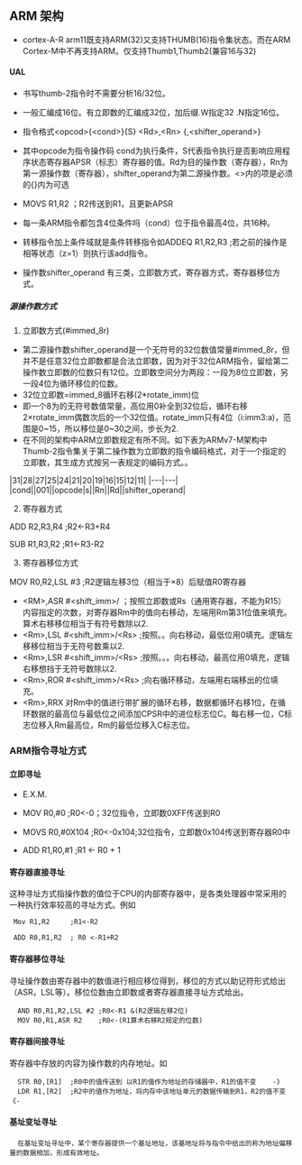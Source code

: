 ## ARM 架构
- cortex-A-R arm11既支持ARM(32)又支持THUMB(16)指令集状态。而在ARM Cortex-M中不再支持ARM。仅支持Thumb1,Thumb2(兼容16与32)
#### UAL
- 书写thumb-2指令时不需要分析16/32位。
- 一般汇编成16位。有立即数的汇编成32位，加后缀.W指定32 .N指定16位。
- 指令格式<opcod\>{<cond\>}{S}  <Rd\>,<Rn\>  {,<shifter_operand>}
- 其中opcode为指令操作码 cond为执行条件，S代表指令执行是否影响应用程序状态寄存器APSR（标志）寄存器的值。Rd为目的操作数（寄存器），Rn为第一源操作数（寄存器），shifter_operand为第二源操作数。<\>内的项是必须的{}内为可选

- MOVS R1,R2 ；R2传送到R1，且更新APSR
- 每一条ARM指令都包含4位条件吗（cond）位于指令最高4位，共16种。
- 转移指令加上条件域就是条件转移指令如ADDEQ R1,R2,R3 ;若之前的操作是相等状态（z=1）则执行该add指令。
- 操作数shifter_operand 有三类，立即数方式，寄存器方式，寄存器移位方式。
##### 源操作数方式


1. 立即数方式(#immed_8r)

 - 第二源操作数shifter_operand是一个无符号的32位数值常量#immed_8r，但并不是任意32位立即数都是合法立即数，因为对于32位ARM指令，留给第二操作数立即数的位数只有12位。立即数空间分为两段：一段为8位立即数，另一段4位为循环移位的位数。
 - 32位立即数=immed_8循环右移(2*rotate_imm)位
 - 即一个8为的无符号数值常量，高位用0补全到32位后，循环右移2×rotate_imm偶数次后的一个32位值。rotate_imm只有4位（i:imm3:a)，范围是0~15，所以移位是0~30之间，步长为2.
 - 在不同的架构中ARM立即数规定有所不同。如下表为ARMv7-M架构中Thumb-2指令集关于第二操作数为立即数的指令编码格式，对于一个指定的立即数，其生成方式按另一表规定的编码方式。。

|31|28|27|25|24|21|20|19|16|15|12|11|
|---|---|
|cond||001||opcode|s||Rn||Rd||shifter_operand|


2. 寄存器方式

 ADD R2,R3,R4  ;R2<-R3+R4

 SUB R1,R3,R2  ;R1<-R3-R2

3.  寄存器移位方式

  MOV R0,R2,LSL #3  ;R2逻辑左移3位（相当于×8）后赋值R0寄存器

  - <RM\>,ASR #<shift_imm>/<Rs> ；按照立即数或Rs（通用寄存器，不能为R15）内容指定的次数，对寄存器Rm中的值向右移动，左端用Rm第31位值来填充。算术右移移位相当于有符号数除以2.
  - <Rm\>,LSL #<shift_imm\>/<Rs\>  ;按照。。向右移动，最低位用0填充。逻辑左移移位相当于无符号数乘以2.
  - <Rm\>,LSR #<shift_imm\>/<Rs\>  ;按照。。。向右移动，最高位用0填充，逻辑右移想挡于无符号数除以2.
  - <Rm\>,ROR #<shift_imm\>/<Rs\>  ;向右循环移动，左端用右端移出的位填充。
  - <Rm\>,RRX 对Rm中的值进行带扩展的循环右移，数据都循环右移1位，在循环数据的最高位与最低位之间添加CPSR中的进位标志位C。每右移一位，C标志位移入Rm最高位，Rm的最低位移入C标志位。

### ARM指令寻址方式

#### 立即寻址
- E.X.M.

 - MOV R0,#0  ;R0<-0；32位指令，立即数0XFF传送到R0
 - MOVS R0,#0X104 ;R0<-0x104;32位指令，立即数0x104传送到寄存器R0中
 - ADD R1,R0,#1 ;R1 <- R0 + 1

#### 寄存器直接寻址
这种寻址方式指操作数的值位于CPU的内部寄存器中，是各类处理器中常采用的一种执行效率较高的寻址方式。例如

     Mov R1,R2     ;R1<-R2

     ADD R0,R1,R2  ; R0 <-R1+R2

#### 寄存器移位寻址
寻址操作数由寄存器中的数值进行相应移位得到，移位的方式以助记符形式给出（ASR，LSL等）。移位位数由立即数或者寄存器直接寻址方式给出。

      AND R0,R1,R2,LSL #2 ;R0<-R1 &(R2逻辑左移2位)
      MOV R0,R1,ASR R2    ;R0<-(R1算术右移R2规定的位数)

#### 寄存器间接寻址
寄存器中存放的内容为操作数的内存地址。如

      STR R0,[R1]  ;R0中的值传送到 以R1的值作为地址的存储器中，R1的值不变    -》
      LDR R1,[R2]  ;R2中的值作为地址，将内存中该地址单元的数据传输到R1，R2的值不变  《-

#### 基址变址寻址
      在基址变址寻址中，某个寄存器提供一个基址地址，该基地址将与指令中给出的称为地址偏移量的数据相加，形成有效地址。
